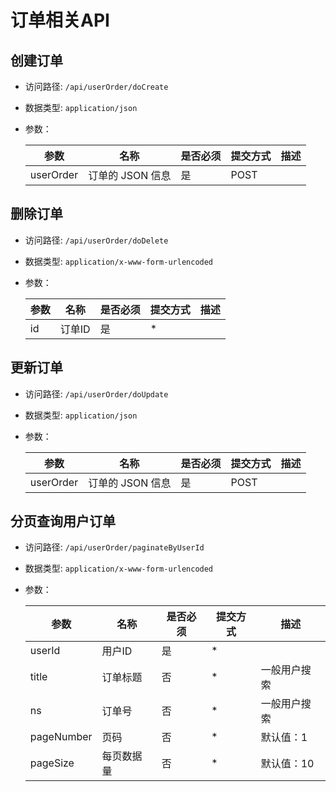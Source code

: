 # 订单相关API



## 创建订单
- 访问路径: `/api/userOrder/doCreate`
- 数据类型: `application/json`
- 参数：

  | 参数 | 名称 | 是否必须 | 提交方式 | 描述 |  
  | --- | --- | --- | --- | --- |
  | userOrder | 订单的 JSON 信息 | 是 | POST |  |  



## 删除订单
- 访问路径: `/api/userOrder/doDelete`
- 数据类型: `application/x-www-form-urlencoded`
- 参数：

  | 参数 | 名称 | 是否必须 | 提交方式 | 描述 |  
  | --- | --- | --- | --- | --- |
  | id | 订单ID | 是 | * |  |  



## 更新订单
- 访问路径: `/api/userOrder/doUpdate`
- 数据类型: `application/json`
- 参数：

  | 参数 | 名称 | 是否必须 | 提交方式 | 描述 |  
  | --- | --- | --- | --- | --- |
  | userOrder | 订单的 JSON 信息 | 是 | POST |  |  



## 分页查询用户订单
- 访问路径: `/api/userOrder/paginateByUserId`
- 数据类型: `application/x-www-form-urlencoded`
- 参数：

  | 参数 | 名称 | 是否必须 | 提交方式 | 描述 |  
  | --- | --- | --- | --- | --- |
  | userId | 用户ID | 是 | * |  |  
  | title | 订单标题 | 否 | * | 一般用户搜索 |  
  | ns | 订单号 | 否 | * | 一般用户搜索 |  
  | pageNumber | 页码 | 否 | * | 默认值：1 |  
  | pageSize | 每页数据量 | 否 | * | 默认值：10 |  


